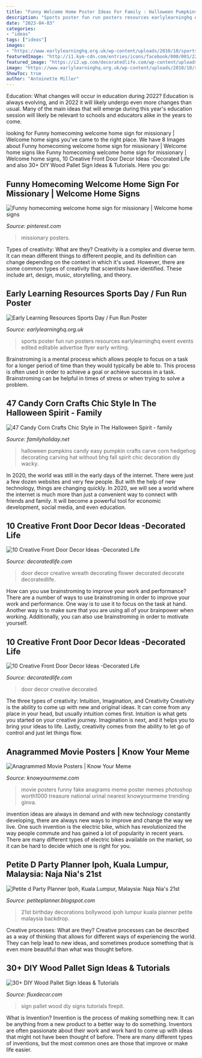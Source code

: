 ```yaml
---
title: "Funny Welcome Home Poster Ideas For Family : Halloween Pumpkins Candy Easy Pumpkin Crafts Carve Corn Hedgehog Decorating Carving Hat Without Bhg Fall Spirit Chic Decoration Diy Wacky"
description: "Sports poster fun run posters resources earlylearninghq event events edited editable advertise flyer early writing"
date: "2023-04-03"
categories:
- "ideas"
tags: ["ideas"]
images:
- "https://www.earlylearninghq.org.uk/wp-content/uploads/2010/10/sports-day-prev.jpg"
featuredImage: "http://i1.kym-cdn.com/entries/icons/facebook/000/001/228/nearest_to_a_urinal.jpg"
featured_image: "https://i2.wp.com/decoratedlife.com/wp-content/uploads/2017/03/front-door-decor-8.jpg?fit=564%2C752&amp;ssl=1"
image: "https://www.earlylearninghq.org.uk/wp-content/uploads/2010/10/sports-day-prev.jpg"
ShowToc: true
author: "Antoinette Miller"
---
```



Education: What changes will occur in education during 2022?
Education is always evolving, and in 2022 it will likely undergo even more changes than usual. Many of the main ideas that will emerge during this year's education session will likely be relevant to schools and educators alike in the years to come.

	

		
looking for Funny homecoming welcome home sign for missionary | Welcome home signs you've came to the right place. We have 8 Images about Funny homecoming welcome home sign for missionary | Welcome home signs like Funny homecoming welcome home sign for missionary | Welcome home signs, 10 Creative Front Door Decor Ideas -Decorated Life and also 30+ DIY Wood Pallet Sign Ideas &amp; Tutorials. Here you go:
		
    
## Funny Homecoming Welcome Home Sign For Missionary | Welcome Home Signs

<img loading=lazy src="https://i.pinimg.com/736x/c1/7d/ba/c17dba6438c1a58bea7d560b61542ac5.jpg" onerror="this.onerror=null;this.src='https://tse4.mm.bing.net/th?id=OIP.7XGZsBeQZdIk1jctPhEO-AHaJ3&amp;pid=15.1';" alt="Funny homecoming welcome home sign for missionary | Welcome home signs">

_Source: pinterest.com_

>missionary posters. 

	

Types of creativity: What are they?
Creativity is a complex and diverse term. It can mean different things to different people, and its definition can change depending on the context in which it's used. However, there are some common types of creativity that scientists have identified. These include art, design, music, storytelling, and
theory.

    
## Early Learning Resources Sports Day / Fun Run Poster

<img loading=lazy src="https://www.earlylearninghq.org.uk/wp-content/uploads/2010/10/sports-day-prev.jpg" onerror="this.onerror=null;this.src='https://tse4.mm.bing.net/th?id=OIP.MOMjpcNxQa_IBH9mDIJpYgAAAA&amp;pid=15.1';" alt="Early Learning Resources Sports Day / Fun Run Poster">

_Source: earlylearninghq.org.uk_

>sports poster fun run posters resources earlylearninghq event events edited editable advertise flyer early writing. 

	

Brainstroming is a mental process which allows people to focus on a task for a longer period of time than they would typically be able to. This process is often used in order to achieve a goal or achieve success in a task. Brainstroming can be helpful in times of stress or when trying to solve a problem.

    
## 47 Candy Corn Crafts Chic Style In The Halloween Spirit - Family

<img loading=lazy src="http://www.familyholiday.net/wp-content/uploads/2015/09/103104315.jpg" onerror="this.onerror=null;this.src='https://tse4.mm.bing.net/th?id=OIP.w9rQTrUTlq-SlMxqVbTKXgHaGK&amp;pid=15.1';" alt="47 Candy Corn Crafts Chic Style in The Halloween Spirit - family">

_Source: familyholiday.net_

>halloween pumpkins candy easy pumpkin crafts carve corn hedgehog decorating carving hat without bhg fall spirit chic decoration diy wacky. 

	

In 2020, the world was still in the early days of the internet. There were just a few dozen websites and very few people. But with the help of new technology, things are changing quickly. In 2020, we will see a world where the internet is much more than just a convenient way to connect with friends and family. It will become a powerful tool for economic development, social media, and even education.

    
## 10 Creative Front Door Decor Ideas -Decorated Life

<img loading=lazy src="https://i2.wp.com/decoratedlife.com/wp-content/uploads/2017/03/front-door-decor-8.jpg?fit=564%2C752&amp;ssl=1" onerror="this.onerror=null;this.src='https://tse4.mm.bing.net/th?id=OIP.Nv6bCweKQSlAENt8MhTD6AHaJ4&amp;pid=15.1';" alt="10 Creative Front Door Decor Ideas -Decorated Life">

_Source: decoratedlife.com_

>door decor creative wreath decorating flower decorated decorate decoratedlife. 

	

How can you use brainstroming to improve your work and performance?
There are a number of ways to use brainstroming in order to improve your work and performance. One way is to use it to focus on the task at hand. Another way is to make sure that you are using all of your brainpower when working. Additionally, you can also use brainstroming in order to motivate yourself.

    
## 10 Creative Front Door Decor Ideas -Decorated Life

<img loading=lazy src="https://i2.wp.com/decoratedlife.com/wp-content/uploads/2017/03/front-door-decor-2.jpg?fit=564%2C594&amp;ssl=1" onerror="this.onerror=null;this.src='https://tse2.mm.bing.net/th?id=OIP.W8pJXp0AuI7IhkYZwdY8HwHaHz&amp;pid=15.1';" alt="10 Creative Front Door Decor Ideas -Decorated Life">

_Source: decoratedlife.com_

>door decor creative decorated. 

	

The three types of creativity: Intuition, Imagination, and Creativity
Creativity is the ability to come up with new and original ideas. It can come from any place in your head, but usually intuition comes first. Intuition is what gets you started on your creative journey. Imagination is next, and it helps you to bring your ideas to life. Lastly, creativity comes from the ability to let go of control and just let things flow.

    
## Anagrammed Movie Posters | Know Your Meme

<img loading=lazy src="http://i1.kym-cdn.com/entries/icons/facebook/000/001/228/nearest_to_a_urinal.jpg" onerror="this.onerror=null;this.src='https://tse3.mm.bing.net/th?id=OIP.tE314lFwQC6J4d85E9dEtgHaK9&amp;pid=15.1';" alt="Anagrammed Movie Posters | Know Your Meme">

_Source: knowyourmeme.com_

>movie posters funny fake anagrams meme poster memes photoshop worth1000 treasure national urinal nearest knowyourmeme trending ginva. 

	

invention ideas are always in demand and with new technology constantly developing, there are always new ways to improve and change the way we live. One such invention is the electric bike, which has revolutionized the way people commute and has gained a lot of popularity in recent years. There are many different types of electric bikes available on the market, so it can be hard to decide which one is right for you.

    
## Petite D Party Planner Ipoh, Kuala Lumpur, Malaysia: Naja Nia&#039;s 21st

<img loading=lazy src="http://2.bp.blogspot.com/-LpCbFpgYxVs/UL27Z7zKCXI/AAAAAAAAByg/T9z_94zEYvg/s1600/13102012289.jpg" onerror="this.onerror=null;this.src='https://tse3.mm.bing.net/th?id=OIP.w7PsjvpZlwo0JSdf-daYoQHaJ4&amp;pid=15.1';" alt="Petite d Party Planner Ipoh, Kuala Lumpur, Malaysia: Naja Nia&#039;s 21st">

_Source: petiteplanner.blogspot.com_

>21st birthday decorations bollywood ipoh lumpur kuala planner petite malaysia backdrop. 

	

Creative processes: What are they?
Creative processes can be described as a way of thinking that allows for different ways of experiencing the world. They can help lead to new ideas, and sometimes produce something that is even more beautiful than what was thought before.

    
## 30+ DIY Wood Pallet Sign Ideas &amp; Tutorials

<img loading=lazy src="https://fluxdecor.com/wp-content/uploads/2016/11/wood-pallet-signs/20-wood-pallet-signs.jpg" onerror="this.onerror=null;this.src='https://tse4.mm.bing.net/th?id=OIP.uHiKMApXS-uGElYl9BVGJQHaUX&amp;pid=15.1';" alt="30+ DIY Wood Pallet Sign Ideas &amp; Tutorials">

_Source: fluxdecor.com_

>sign pallet wood diy signs tutorials firepit. 

	

What is Invention?
Invention is the process of making something new. It can be anything from a new product to a better way to do something. Inventors are often passionate about their work and work hard to come up with ideas that might not have been thought of before. There are many different types of inventions, but the most common ones are those that improve or make life easier.

